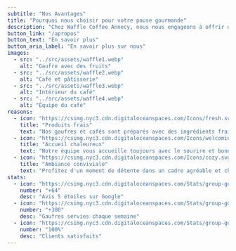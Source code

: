 ```yaml
---
subtitle: "Nos Avantages"
title: "Pourquoi nous choisir pour votre pause gourmande"
description: "Chez Waffle Coffee Annecy, nous nous engageons à offrir des produits frais et délicieux, préparés avec soin. Notre équipe accueillante et notre ambiance chaleureuse vous garantissent une expérience inoubliable."
button_link: "/apropos"
button_text: "En savoir plus"
button_aria_label: "En savoir plus sur nous"
images:
  - src: "../src/assets/waffle1.webp"
    alt: "Gaufre avec des fruits"
  - src: "../src/assets/waffle2.webp"
    alt: "Café et pâtisserie"
  - src: "../src/assets/waffle3.webp"
    alt: "Intérieur du café"
  - src: "../src/assets/waffle4.webp"
    alt: "Équipe du café"
reasons:
  - icon: "https://csimg.nyc3.cdn.digitaloceanspaces.com/Icons/fresh.svg"
    title: "Produits frais"
    text: "Nos gaufres et cafés sont préparés avec des ingrédients frais et de qualité."
  - icon: "https://csimg.nyc3.cdn.digitaloceanspaces.com/Icons/welcoming.svg"
    title: "Accueil chaleureux"
    text: "Notre équipe vous accueille toujours avec le sourire et bonne humeur."
  - icon: "https://csimg.nyc3.cdn.digitaloceanspaces.com/Icons/cozy.svg"
    title: "Ambiance conviviale"
    text: "Profitez d'un moment de détente dans un cadre agréable et chaleureux."
stats:
  - icon: "https://csimg.nyc3.cdn.digitaloceanspaces.com/Stats/group-gold.svg"
    number: "+64"
    desc: "Avis 5 étoiles sur Google"
  - icon: "https://csimg.nyc3.cdn.digitaloceanspaces.com/Stats/group-gold.svg"
    number: "+300"
    desc: "Gaufres servies chaque semaine"
  - icon: "https://csimg.nyc3.cdn.digitaloceanspaces.com/Stats/group-gold.svg"
    number: "100%"
    desc: "Clients satisfaits"
---
```


